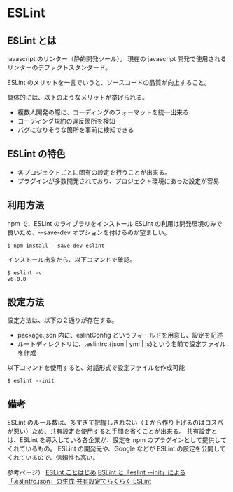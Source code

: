 # ESLint

## ESLint とは

javascript のリンター（静的開発ツール）。
現在の javascript 開発で使用されるリンターのデファクトスタンダード。

ESLint のメリットを一言でいうと、ソースコードの品質が向上すること。

具体的には、以下のようなメリットが挙げられる。

- 複数人開発の際に、コーディングのフォーマットを統一出来る
- コーディング規約の違反箇所を検知
- バグになりそうな箇所を事前に検知できる

## ESLint の特色

- 各プロジェクトごとに固有の設定を行うことが出来る。
- プラグインが多数開発されており、プロジェクト環境にあった設定が容易

## 利用方法

npm で、ESLint のライブラリをインストール
ESLint の利用は開発環境のみで良いため、--save-dev オプションを付けるのが望ましい。

```
$ npm install --save-dev eslint
```

インストール出来たら、以下コマンドで確認。

```
$ eslint -v
v6.0.0
```

## 設定方法

設定方法は、以下の２通りが存在する。

- package.json 内に、eslintConfig というフィールドを用意し、設定を記述
- ルートディレクトリに、.eslintrc.{json | yml | js}という名前で設定ファイルを作成

以下コマンドを使用すると、対話形式で設定ファイルを作成可能

```
$ eslint --init
```

## 備考

ESLint のルール数は、多すぎて把握しきれない（１から作り上げるのはコスパが悪い）ため、共有設定を使用すると手間を省くことが出来る。
共有設定とは、ESLint を導入している各企業が、設定を npm のプラグインとして提供してくれているもの。
ESLint の開発元や、Google などが ESLint の設定を公開してくれているので、信頼性も高い。

参考ページ）
[ESLint ことはじめ](https://qiita.com/mysticatea/items/f523dab04a25f617c87d)
[ESLint と「eslint --init」による「.eslintrc.json」の生成](https://www.konosumi.net/entry/2019/09/01/165449)
[共有設定でらくらく ESLint](https://qiita.com/mysticatea/items/dc35ced6bd5e782f50cd)
